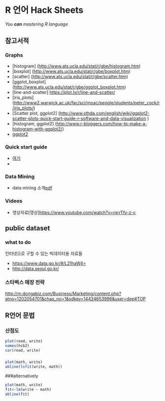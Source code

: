 # R 언어 Hack Sheets

_You **can** mastering R language_

## 참고서적

### Graphs
* [histogram] (http://www.ats.ucla.edu/stat/r/gbe/histogram.htm)
* [boxplot] (http://www.ats.ucla.edu/stat/r/gbe/boxplot.htm)
* [scatter] (http://www.ats.ucla.edu/stat/r/gbe/scatter.htm)
* [ggplot_boxplot] (http://www.ats.ucla.edu/stat/r/gbe/ggplot_boxplot.htm)
* [line-and-scatter] https://plot.ly/r/line-and-scatter/
* [iris_plots] (http://www2.warwick.ac.uk/fac/sci/moac/people/students/peter_cock/r/iris_plots/)
* [Scatter plot, ggplot2] (http://www.sthda.com/english/wiki/ggplot2-scatter-plots-quick-start-guide-r-software-and-data-visualization )
* [histogram, ggplot2] (http://www.r-bloggers.com/how-to-make-a-histogram-with-ggplot2/)
* [ggplot2](http://www.cookbook-r.com/Graphs/Plotting_distributions_(ggplot2)/)

### Quick start guide
* [여기](http://www.sthda.com/english/wiki/ggplot2-histogram-plot-quick-start-guide-r-software-and-data-visualization)
* [](http://www.sthda.com/english/wiki/ggplot2-histogram-easy-histogram-graph-with-ggplot2-r-package)

### Data Mining
* data mining 소개[pdf](http://datamining.dongguk.ac.kr/R/R%EC%9D%98%EC%84%A4%EC%B9%98%EB%B0%8F%EA%B8%B0%EB%B3%B8%EC%82%AC%EC%9A%A9%EB%B2%95.pdf)

### Videos
* 영상자료[영상]https://www.youtube.com/watch?v=rqrrTfy-z-c

## public dataset
### what to do
인터넷으로 구할 수 있는 빅데이터용 자료들
* https://www.data.go.kr/#/L21haW4=
* http://data.seoul.go.kr/

### 스타벅스 매장 전략
 http://m.dongabiz.com/Business/Marketing/content.php?atno=1202054701&chap_no=1&sdkey=14424653996&user=dep#TOP

## R언어 문법

### 산점도
```R
plot(read, write)
names(hsb2)
cor(read, write)
```
###
```R
plot(math, write)
abline(lsfit(write, math))
```

###alternatively
```R
plot(math, write)
fit<-lm(write ~ math)
abline(fit)
```
